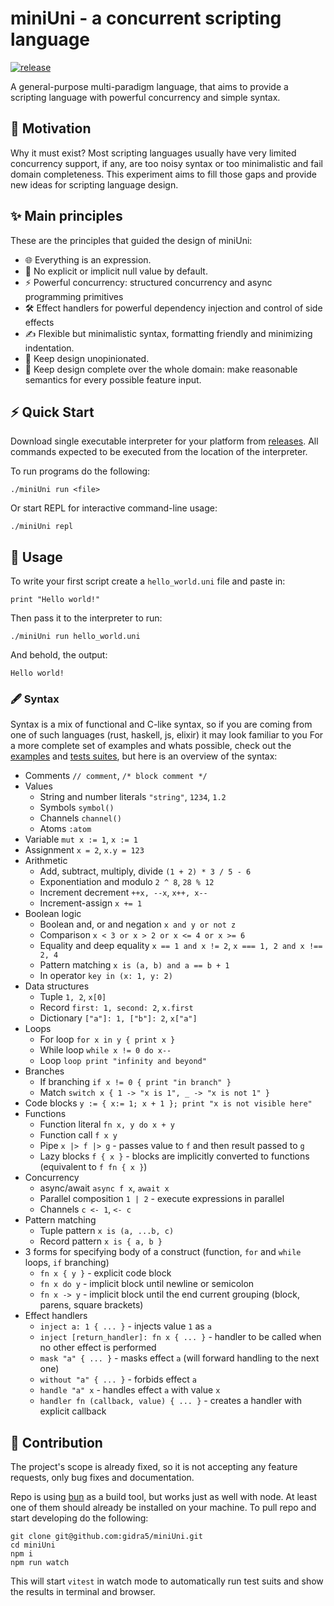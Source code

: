 # miniUni - a concurrent scripting language
[![release](https://github.com/gidra5/miniUni/actions/workflows/release.yml/badge.svg?cache-control=no-cache)](https://github.com/gidra5/miniUni/actions/workflows/release.yml)

A general-purpose multi-paradigm language, that aims to provide a scripting language with powerful concurrency and simple syntax.

## 🎯 Motivation

Why it must exist? Most scripting languages usually have very limited concurrency support, if any, are too noisy syntax or too minimalistic and fail domain completeness. This experiment aims to fill those gaps and provide new ideas for scripting language design.

## ✨ Main principles

These are the principles that guided the design of miniUni:
* 🌐 Everything is an expression. 
* 🚫 No explicit or implicit null value by default. 
* ⚡ Powerful concurrency: structured concurrency and async programming primitives 
* 🛠️ Effect handlers for powerful dependency injection and control of side effects
* ✍️ Flexible but minimalistic syntax, formatting friendly and minimizing indentation.
* 👐 Keep design unopinionated.
* 🔗 Keep design complete over the whole domain: make reasonable semantics for every possible feature input.

## ⚡ Quick Start
Download single executable interpreter for your platform from [releases](https://github.com/gidra5/miniUni/releases). All commands expected to be executed from the location of the interpreter.

To run programs do the following:
```
./miniUni run <file>
```

Or start REPL for interactive command-line usage:
```
./miniUni repl
```

## 🚀 Usage

To write your first script create a `hello_world.uni` file and paste in:
```
print "Hello world!"
```

Then pass it to the interpreter to run:
```
./miniUni run hello_world.uni
```

And behold, the output:
```
Hello world!
```

### 🖋️ Syntax

Syntax is a mix of functional and C-like syntax, so if you are coming from one of such languages (rust, haskell, js, elixir) it may look familiar to you
For a more complete set of examples and whats possible, check out the [examples](https://github.com/gidra5/miniUni/tree/master/examples) and [tests suites](https://github.com/gidra5/miniUni/tree/master/tests), but here is an overview of the syntax:

* Comments `// comment`, `/* block comment */`
* Values
  * String and number literals `"string"`, `1234`, `1.2`
  * Symbols `symbol()`
  * Channels `channel()`
  * Atoms `:atom`
* Variable `mut x := 1`, `x := 1`
* Assignment `x = 2`, `x.y = 123`
* Arithmetic
  * Add, subtract, multiply, divide `(1 + 2) * 3 / 5 - 6`
  * Exponentiation and modulo `2 ^ 8`, `28 % 12`
  * Increment decrement `++x, --x`, `x++, x--`
  * Increment-assign `x += 1`
* Boolean logic
  * Boolean and, or and negation `x and y or not z` 
  * Comparison `x < 3 or x > 2 or x <= 4 or x >= 6`
  * Equality and deep equality `x == 1 and x != 2`, `x === 1, 2 and x !== 2, 4`
  * Pattern matching `x is (a, b) and a == b + 1`
  * In operator `key in (x: 1, y: 2)`
* Data structures
  * Tuple `1, 2`, `x[0]`
  * Record `first: 1, second: 2`, `x.first`
  * Dictionary `["a"]: 1, ["b"]: 2`, `x["a"]`
* Loops
  * For loop `for x in y { print x }`
  * While loop `while x != 0 do x--`
  * Loop `loop print "infinity and beyond"`
* Branches
  * If branching `if x != 0 { print "in branch" }`
  * Match `switch x { 1 -> "x is 1", _ -> "x is not 1" }`
* Code blocks `y := { x:= 1; x + 1 }; print "x is not visible here"`
* Functions
  * Function literal `fn x, y do x + y` 
  * Function call `f x y`
  * Pipe `x |> f |> g` - passes value to `f` and then result passed to `g`
  * Lazy blocks `f { x }` - blocks are implicitly converted to functions (equivalent to `f fn { x }`)
* Concurrency
  * async/await `async f x`, `await x`
  * Parallel composition `1 | 2` - execute expressions in parallel
  * Channels `c <- 1`, `<- c`
* Pattern matching
  * Tuple pattern `x is (a, ...b, c)`
  * Record pattern `x is { a, b }`
* 3 forms for specifying body of a construct (function, `for` and `while` loops, `if` branching)
  * `fn x { y }` - explicit code block
  * `fn x do y` - implicit block until newline or semicolon
  * `fn x -> y` - implicit block until the end current grouping (block, parens, square brackets)
* Effect handlers 
  * `inject a: 1 { ... }` - injects value `1` as `a`
  * `inject [return_handler]: fn x { ... }` - handler to be called when no other effect is performed
  * `mask "a" { ... }` - masks effect `a` (will forward handling to the next one)
  * `without "a" { ... }` - forbids effect `a`
  * `handle "a" x` - handles effect `a` with value `x`
  * `handler fn (callback, value) { ... }` - creates a handler with explicit callback

## 🤝 Contribution

The project's scope is already fixed, so it is not accepting any feature requests, only bug fixes and documentation. 

Repo is using [bun](https://bun.sh/) as a build tool, but works just as well with node.
At least one of them should already be installed on your machine.
To pull repo and start developing do the following:
```
git clone git@github.com:gidra5/miniUni.git
cd miniUni
npm i
npm run watch
```

This will start `vitest` in watch mode to automatically run test suits and show the results in terminal and browser.
